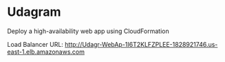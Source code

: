 # Udagram
Deploy a high-availability web app using CloudFormation

Load Balancer URL:
http://Udagr-WebAp-1I6T2KLFZPLEE-1828921746.us-east-1.elb.amazonaws.com
